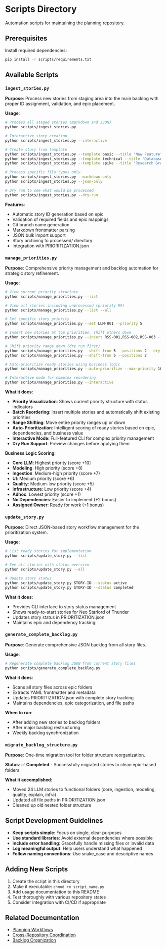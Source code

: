 # Scripts Directory

Automation scripts for maintaining the planning repository.

## Prerequisites

Install required dependencies:
```bash
pip install -r scripts/requirements.txt
```

## Available Scripts

### `ingest_stories.py`

**Purpose**: Process new stories from staging area into the main backlog with proper ID assignment, validation, and epic placement.

**Usage**:
```bash
# Process all staged stories (markdown and JSON)
python scripts/ingest_stories.py

# Interactive story creation
python scripts/ingest_stories.py --interactive

# Create story from template
python scripts/ingest_stories.py --template basic --title "New Feature" --epic core
python scripts/ingest_stories.py --template technical --title "Database Migration" --epic infra
python scripts/ingest_stories.py --template spike --title "Research GraphQL" --epic core

# Process specific file types only
python scripts/ingest_stories.py --markdown-only
python scripts/ingest_stories.py --json-only

# Dry run to see what would be processed
python scripts/ingest_stories.py --dry-run
```

**Features**:
- Automatic story ID generation based on epic
- Validation of required fields and epic mappings
- Git branch name generation
- Markdown frontmatter parsing
- JSON bulk import support
- Story archiving to processed/ directory
- Integration with PRIORITIZATION.json

### `manage_priorities.py`

**Purpose**: Comprehensive priority management and backlog automation for strategic story refinement.

**Usage**:
```bash
# View current priority structure
python scripts/manage_priorities.py --list

# View all stories including unprocessed (priority 99)
python scripts/manage_priorities.py --list --all

# Set specific story priority
python scripts/manage_priorities.py --set LLM-001 --priority 5

# Insert new stories at top priorities, shift others down
python scripts/manage_priorities.py --insert RSS-001,RSS-002,RSS-003 --at 1 --shift

# Shift priority range down (dry run first)
python scripts/manage_priorities.py --shift-from 5 --positions 2 --dry-run
python scripts/manage_priorities.py --shift-from 5 --positions 2

# Auto-prioritize ready stories using business logic
python scripts/manage_priorities.py --auto-prioritize --max-priority 10

# Interactive mode for complex reordering
python scripts/manage_priorities.py --interactive
```

**What it does**:
- **Priority Visualization**: Shows current priority structure with status indicators
- **Batch Reordering**: Insert multiple stories and automatically shift existing priorities
- **Range Shifting**: Move entire priority ranges up or down
- **Auto-Prioritization**: Intelligent scoring of ready stories based on epic, dependencies, and business value
- **Interactive Mode**: Full-featured CLI for complex priority management
- **Dry Run Support**: Preview changes before applying them

**Business Logic Scoring**:
- **Core LLM**: Highest priority (score +10)
- **Modeling**: High priority (score +8)  
- **Ingestion**: Medium-high priority (score +7)
- **UI**: Medium priority (score +6)
- **Quality**: Medium-low priority (score +5)
- **Infrastructure**: Low priority (score +4)
- **Adhoc**: Lowest priority (score +1)
- **No Dependencies**: Easier to implement (+2 bonus)
- **Assigned Owner**: Ready for work (+1 bonus)

### `update_story.py`

**Purpose**: Direct JSON-based story workflow management for the prioritization system.

**Usage**:
```bash
# List ready stories for implementation
python scripts/update_story.py --list

# See all stories with status overview  
python scripts/update_story.py --all

# Update story status
python scripts/update_story.py STORY-ID --status active
python scripts/update_story.py STORY-ID --status completed
```

**What it does**:
- Provides CLI interface to story status management
- Shows ready-to-start stories for Neo Starlord of Thunder
- Updates story status in PRIORITIZATION.json
- Maintains epic and dependency tracking

### `generate_complete_backlog.py`

**Purpose**: Generate comprehensive JSON backlog from all story files.

**Usage**:
```bash
# Regenerate complete backlog JSON from current story files
python scripts/generate_complete_backlog.py
```

**What it does**:
- Scans all story files across epic folders
- Extracts YAML frontmatter and metadata
- Updates PRIORITIZATION.json with complete story tracking
- Maintains dependencies, epic categorization, and file paths

**When to run**:
- After adding new stories to backlog folders
- After major backlog restructuring
- Weekly backlog synchronization

### `migrate_backlog_structure.py`

**Purpose**: One-time migration tool for folder structure reorganization.

**Status**: ✅ **Completed** - Successfully migrated stories to clean epic-based folders

**What it accomplished**:
- Moved 24 LLM stories to functional folders (core, ingestion, modeling, quality, explain, infra)
- Updated all file paths in PRIORITIZATION.json
- Cleaned up old nested folder structure

## Script Development Guidelines

- **Keep scripts simple**: Focus on single, clear purposes
- **Use standard libraries**: Avoid external dependencies where possible
- **Include error handling**: Gracefully handle missing files or invalid data
- **Log meaningful output**: Help users understand what happened
- **Follow naming conventions**: Use snake_case and descriptive names

## Adding New Scripts

1. Create the script in this directory
2. Make it executable: `chmod +x script_name.py`
3. Add usage documentation to this README
4. Test thoroughly with various repository states
5. Consider integration with CI/CD if appropriate

## Related Documentation

- [Planning Workflows](../.github/instructions/planning-workflows.instructions.md)
- [Cross-Repository Coordination](../.github/instructions/cross-repo-coordination.instructions.md)
- [Backlog Organization](../backlog/README.md)